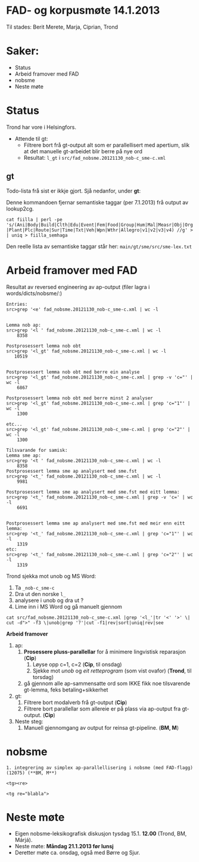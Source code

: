 # FAD- og korpusmøte 14.1.2013

Til stades: Berit Merete, Marja, Ciprian, Trond

#  Saker:

* Status
* Arbeid framover med FAD
* nobsme
* Neste møte

#  Status

Trond har vore i Helsingfors. 

* Attende til gt:
    - Filtrere bort frå gt-output alt som er parallellisert med apertium, slik
   at det manuelle gt-arbeidet blir berre på nye ord
    - Resultat: `l_gt` i `src/fad_nobsme.20121130_nob-c_sme-c.xml`

##  gt

Todo-lista frå sist er ikkje gjort. Sjå nedanfor, under **gt**:

Denne kommandoen fjernar semantiske taggar (per 7.1.2013) frå output av lookup2cg.

`cat fiilla | perl -pe 's/(Ani|Body|Build|Clth|Edu|Event|Fem|Food|Group|Hum|Mal|Measr|Obj|Org|Plant|Plc|Route|Sur|Time|Txt|Veh|Wpn|Wthr|Allegro|v1|v2|v3|v4) //g' > | uniq > fiilla_semhaga`

Den reelle lista av semantiske taggar står her: 
`main/gt/sme/src/sme-lex.txt`

#  Arbeid framover med FAD

Resultat av reversed engineering av ap-output 
(filer lagra i words/dicts/nobsme/:)

```
Entries:
src>grep '<e' fad_nobsme.20121130_nob-c_sme-c.xml | wc -l

    
Lemma nob ap:    
src>grep '<l ' fad_nobsme.20121130_nob-c_sme-c.xml | wc -l
    8358

Postprosessert lemma nob obt
src>grep '<l_gt' fad_nobsme.20121130_nob-c_sme-c.xml | wc -l
   10519

   
Postprosessert lemma nob obt med berre ein analyse
src>grep '<l_gt' fad_nobsme.20121130_nob-c_sme-c.xml | grep -v 'c="' | wc -l
    6867

Postprosessert lemma nob obt med berre minst 2 analyser
src>grep '<l_gt' fad_nobsme.20121130_nob-c_sme-c.xml | grep 'c="1"' | wc -l
    1300

etc...
src>grep '<l_gt' fad_nobsme.20121130_nob-c_sme-c.xml | grep 'c="2"' | wc -l
    1300

Tilsvarande for samisk:
Lemma sme ap:
src>grep '<t ' fad_nobsme.20121130_nob-c_sme-c.xml | wc -l
    8358
Postprosessert lemma sme ap analysert med sme.fst 
src>grep '<t_' fad_nobsme.20121130_nob-c_sme-c.xml | wc -l
    9981

Postprosessert lemma sme ap analysert med sme.fst med eitt lemma:
src>grep '<t_' fad_nobsme.20121130_nob-c_sme-c.xml | grep -v 'c=' | wc -l
    6691

    
Postprosessert lemma sme ap analysert med sme.fst med meir enn eitt lemma:
src>grep '<t_' fad_nobsme.20121130_nob-c_sme-c.xml | grep 'c="1"' | wc -l
    1319
etc:    
src>grep '<t_' fad_nobsme.20121130_nob-c_sme-c.xml | grep 'c="2"' | wc -l
    1319
```

Trond sjekka mot unob og MS Word:

1. Ta `_nob-c_sme-c`
1. Dra ut den norske ` l_ `
1. analysere i unob og dra ut ?
1. Lime inn i MS Word og gå manuelt gjennom

```
cat src/fad_nobsme.20121130_nob-c_sme-c.xml |grep '<l_'|tr '<' '>' \|
cut -d">" -f3 \|unob|grep '?'|cut -f1|rev|sort|uniq|rev|see
```

**Arbeid framover**

1. ap:
    1. **Prosessere pluss-parallellar** for å minimere lingvistisk reparasjon (**Cip**)
        1. Løyse opp c=1, c=2 (**Cip**, til onsdag)
        1. Sjekke mot *unob* og *eit retteprogram* (som vist ovafor) (**Trond**, til torsdag)
    1. gå gjennom alle ap-sammensatte ord som IKKE fikk noe tilsvarende gt-lemma, feks betaling+sikkerhet
1. gt: 
    1. Filtrere bort modalverb frå gt-output (**Cip**)
    1. Filtrere bort parallellar som allereie er på plass via ap-output
   fra gt-output. (**Cip**)
1. Neste steg:
    1. Manuell gjennomgang av output for reinsa gt-pipeline. (**BM, M**)

#  nobsme

    1. integrering av simplex ap-parallellisering i nobsme (med FAD-flagg) (12075) (**BM, M**)

```
<tg><re>

<tg re="blabla">
```

#  Neste møte

* Eigen nobsme-leksikografisk diskusjon tysdag 15.1. **12.00** (Trond, BM, Márjá).
* Neste møte: **Måndag 21.1.2013 før lunsj**
* Deretter møte ca. onsdag, også med Børre og Sjur.
